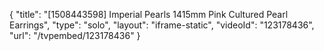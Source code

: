 {
    "title": "[1508443598] Imperial Pearls 1415mm Pink Cultured Pearl Earrings",
    "type": "solo",
    "layout": "iframe-static",
    "videoId": "123178436",
    "url": "\/tvpembed\/123178436"
}
